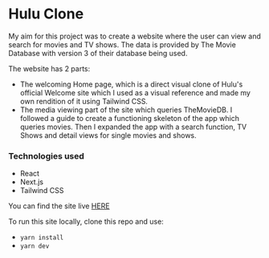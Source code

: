 # Hulu Clone

My aim for this project was to create a website where the user can view and search for movies and TV shows. The data is provided by The Movie Database with version 3 of their database being used.

The website has 2 parts:
- The welcoming Home page, which is a direct visual clone of Hulu's official Welcome site which I used as a visual reference and made my own rendition of it using Tailwind CSS.
- The media viewing part of the site which queries TheMovieDB. I followed a guide to create a functioning skeleton of the app which queries movies. Then I expanded the app with a search function, TV Shows and detail views for single movies and shows.

### Technologies used
- React
- Next.js
- Tailwind CSS

You can find the site live [HERE](https://hulu-clone-rho-ten.vercel.app/)

To run this site locally, clone this repo and use:
- `yarn install`
- `yarn dev`
